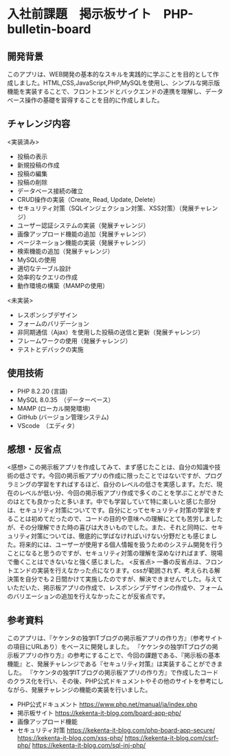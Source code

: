 # 入社前課題　掲示板サイト　PHP-bulletin-board

**開発背景**
---
このアプリは、WEB開発の基本的なスキルを実践的に学ぶことを目的として作成しました。HTML,CSS,JavaScript,PHP,MySQLを使用し、シンプルな掲示版機能を実装することで、フロントエンドとバックエンドの連携を理解し、データベース操作の基礎を習得することを目的に作成しました。

**チャレンジ内容**
---
<実装済み>
* 投稿の表示
* 新規投稿の作成
* 投稿の編集
* 投稿の削除
* データベース接続の確立
* CRUD操作の実装（Create, Read, Update, Delete）
* セキュリティ対策（SQLインジェクション対策、XSS対策）（発展チャレンジ）
* ユーザー認証システムの実装（発展チャレンジ）
* 画像アップロード機能の追加（発展チャレンジ）
* ページネーション機能の実装（発展チャレンジ）
* 検索機能の追加（発展チャレンジ）
* MySQLの使用
* 適切なテーブル設計
* 効率的なクエリの作成
* 動作環境の構築（MAMPの使用）


<未実装>
* レスポンシブデザイン
* フォームのバリデーション
* 非同期通信（Ajax）を使用した投稿の送信と更新（発展チャレンジ）
* フレームワークの使用（発展チャレンジ）
* テストとデバックの実施

**使用技術**
---
* PHP 8.2.20 (言語)
* MySQL 8.0.35　（データーベース）
* MAMP (ローカル開発環境)
* GitHub (バージョン管理システム)
* VScode　（エディタ）

**感想・反省点**
---
<感想>
この掲示板アプリを作成してみて、まず感じたことは、自分の知識や技術の低さです。今回の掲示板アプリの作成に限ったことではないですが、プログラミングの学習をすればするほど、自分のレベルの低さを実感します。ただ、現在のレベルが低い分、今回の掲示板アプリ作成で多くのことを学ぶことができたのはとても良かったと多います。中でも学習していて特に楽しいと感じた部分は、セキュリティ対策についてです。自分にとってセキュリティ対策の学習をすることは初めてだったので、コードの目的や意味への理解にとても苦労しましたが、その分理解できた時の喜びは大きいものでした。また、それと同時に、セキュリティ対策については、徹底的に学ばなければいけない分野だとも感じました。将来的には、ユーザーが使用する個人情報を扱うためのシステム開発を行うことになると思うのですが、セキュリティ対策の理解を深めなければまず、現場で働くことはできないなと強く感じました。
<反省点>
一番の反省点は、フロントエンドの実装を行えなかった点になります。cssが範囲されず、考えられる解決策を自分でも２日間かけて実施したのですが、解決できませんでした。与えていただいた、掲示板アプリの作成で、レスポンシブデザインの作成や、フォームのバリエーションの追加を行えなかったことが反省点です。



**参考資料**
---
このアプリは、『ケケンタの独学ITブログの掲示板アプリの作り方』（参考サイトの項目にURLあり）をベースに開発しました。
『ケケンタの独学ITブログの掲示板アプリの作り方』の参考にすることで、今回の課題である、『掲示板の基本機能』と、発展チャレンジである『セキュリティ対策』は実装することができました。
『ケケンタの独学ITブログの掲示板アプリの作り方』で作成したコードのクラス化を行い、その後、PHP公式ドキュメントやその他のサイトを参考にしながら、発展チャレンジの機能の実装を行いました。

* PHP公式ドキュメント
https://www.php.net/manual/ja/index.php
* 掲示板サイト
https://kekenta-it-blog.com/board-app-php/
* 画像アップロード機能
* セキュリティ対策
https://kekenta-it-blog.com/php-board-app-secure/
https://kekenta-it-blog.com/xss-php/
https://kekenta-it-blog.com/csrf-php/
https://kekenta-it-blog.com/sql-inj-php/


